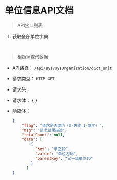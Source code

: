 # 单位信息API文档

> API接口列表

1. 获取全部单位字典

   ​


> 根据id查询数据

- API路径：
  `/api/sys/sysOrganization/dict_unit`


- 请求类型：
  `HTTP GET`


- 请求头：


- 请求体：
  `{`
  `}`


- 响应体：

  ```json
  {
      "flag": "请求是否成功（0-失败,1-成功）",
      "msg": "请求结果描述",
      "totalCount": null,
      "data": [
          {
            "key": "单位ID",
            "value": "单位名称",
            "parentKey": "父一级单位ID"
          }
        ]
  }
  ```

